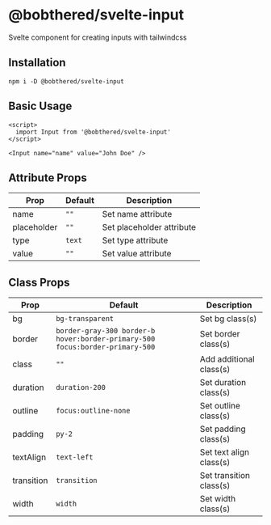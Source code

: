 # @bobthered/svelte-input

Svelte component for creating inputs with tailwindcss

## Installation

```
npm i -D @bobthered/svelte-input
```

## Basic Usage

```
<script>
  import Input from '@bobthered/svelte-input'
</script>

<Input name="name" value="John Doe" />
```

## Attribute Props

| Prop        | Default | Description               |
| ----------- | ------- | ------------------------- |
| name        | `""`    | Set name attribute        |
| placeholder | `""`    | Set placeholder attribute |
| type        | `text`  | Set type attribute        |
| value       | `""`    | Set value attribute       |

## Class Props

| Prop       | Default                                                                      | Description             |
| ---------- | ---------------------------------------------------------------------------- | ----------------------- |
| bg         | `bg-transparent`                                                             | Set bg class(s)         |
| border     | `border-gray-300 border-b hover:border-primary-500 focus:border-primary-500` | Set border class(s)     |
| class      | `""`                                                                         | Add additional class(s) |
| duration   | `duration-200`                                                               | Set duration class(s)   |
| outline    | `focus:outline-none`                                                         | Set outline class(s)    |
| padding    | `py-2`                                                                       | Set padding class(s)    |
| textAlign  | `text-left`                                                                  | Set text align class(s) |
| transition | `transition`                                                                 | Set transition class(s) |
| width      | `width`                                                                      | Set width class(s)      |
